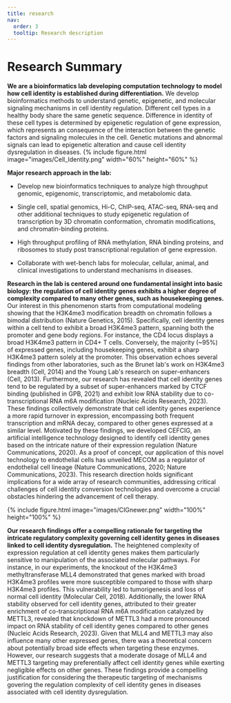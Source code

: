 ```yaml
---
title: research
nav:
  order: 3
  tooltip: Research description
---
```


# <i class="fas fa-microscope"></i>Research Summary

**We are a bioinformatics lab developing computation technology to model how cell identity is established during differentiation.** We develop bioinformatics methods to understand genetic, epigenetic, and molecular signaling mechanisms in cell identity regulation. Different cell types in a healthy body share the same genetic sequence. Difference in identity of these cell types is determined by epigenetic regulation of gene expression, which represents an consequence of the interaction between the genetic factors and signaling molecules in the cell. Genetic mutations and abnormal signals can lead to epigenetic alteration and cause cell identity dysregulation in diseases.
{%
  include figure.html
  image="images/Cell_Identity.png"
  width="60%"
  height="60%"
%}

**Major research approach in the lab:**

- Develop new bioinformatics techniques to analyze high throughput genomic, epigenomic, transcriptomic, and metabolomic data. 

- Single cell, spatial genomics, Hi-C, ChIP-seq, ATAC-seq, RNA-seq and other additional techniques to study epigenetic regulation of transcription by 3D chromatin conformation, chromatin modifications, and chromatin-binding proteins.

- High throughput profiling of RNA methylation, RNA binding proteins, and ribosomes to study post transcriptional regulation of gene expression.

- Collaborate with wet-bench labs for molecular, cellular, animal, and clinical investigations to understand mechanisms in diseases.

**Research in the lab is centered around one fundamental insight into basic biology: the regulation of cell identity genes exhibits a higher degree of complexity compared to many other genes, such as housekeeping genes.** Our interest in this phenomenon starts from computational modeling showing that the H3K4me3 modification breadth on chromatin follows a bimodal distribution (Nature Genetics, 2015). Specifically, cell identity genes within a cell tend to exhibit a broad H3K4me3 pattern, spanning both the promoter and gene body regions. For instance, the CD4 locus displays a broad H3K4me3 pattern in CD4+ T cells. Conversely, the majority (~95%) of expressed genes, including housekeeping genes, exhibit a sharp H3K4me3 pattern solely at the promoter. This observation echoes several findings from other laboratories, such as the Brunet lab's work on H3K4me3 breadth (Cell, 2014) and the Young Lab's research on super-enhancers (Cell, 2013). Furthermore, our research has revealed that cell identity genes tend to be regulated by a subset of super-enhancers marked by CTCF binding (published in GPB, 2021) and exhibit low RNA stability due to co-transcriptional RNA m6A modification (Nucleic Acids Research, 2023). These findings collectively demonstrate that cell identity genes experience a more rapid turnover in expression, encompassing both frequent transcription and mRNA decay, compared to other genes expressed at a similar level. Motivated by these findings, we developed CEFCIG, an artificial intelligence technology designed to identify cell identity genes based on the intricate nature of their expression regulation (Nature Communications, 2020). As a proof of concept, our application of this novel technology to endothelial cells has unveiled MECOM as a regulator of endothelial cell lineage (Nature Communications, 2020; Nature Communications, 2023). This research direction holds significant implications for a wide array of research communities, addressing critical challenges of cell identity conversion technologies and overcome a crucial obstacles hindering the advancement of cell therapy. 

{%
  include figure.html
  image="images/CIGnewer.png"
  width="100%"
  height="100%"
%}

**Our research findings offer a compelling rationale for targeting the intricate regulatory complexity governing cell identity genes in diseases linked to cell identity dysregulation.** The heightened complexity of expression regulation at cell identity genes makes them particularly sensitive to manipulation of the associated molecular pathways. For instance, in our experiments, the knockout of the H3K4me3 methyltransferase MLL4 demonstrated that genes marked with broad H3K4me3 profiles were more susceptible compared to those with sharp H3K4me3 profiles. This vulnerability led to tumorigenesis and loss of normal cell identity (Molecular Cell, 2018). Additionally, the lower RNA stability observed for cell identity genes, attributed to their greater enrichment of co-transcriptional RNA m6A modification catalyzed by METTL3, revealed that knockdown of METTL3 had a more pronounced impact on RNA stability of cell identity genes compared to other genes (Nucleic Acids Research, 2023). Given that MLL4 and METTL3 may also influence many other expressed genes, there was a theoretical concern about potentially broad side effects when targeting these enzymes. However, our research suggests that a moderate dosage of MLL4 and METTL3 targeting may preferentially affect cell identity genes while exerting negligible effects on other genes. These findings provide a compelling justification for considering the therapeutic targeting of mechanisms govering the regulation complexity of cell identity genes in diseases associated with cell identity dysregulation.
